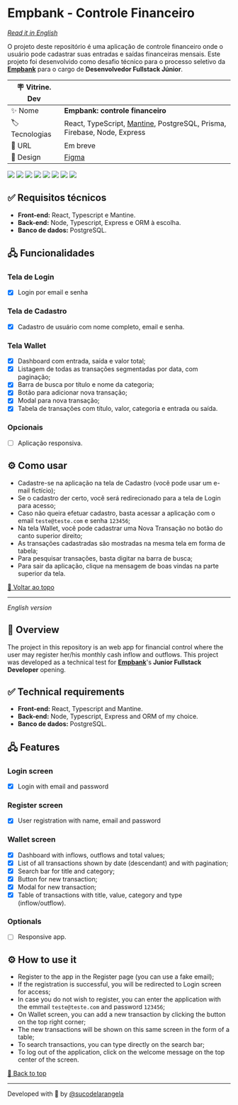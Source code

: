 <div id='top'>

# Empbank - Controle Financeiro

</div>

_[Read it in English](#English)_

O projeto deste repositório é uma aplicação de controle financeiro onde o usuário pode cadastrar suas entradas e saídas financeiras mensais. Este projeto foi desenvolvido como desafio técnico para o processo seletivo da [**Empbank**](https://empbank.com.br/) para o cargo de **Desenvolvedor Fullstack Júnior**.

<!-- prettier-ignore -->
| 🪧 Vitrine. Dev |     |
| -------------- | --- |
| ✨ Nome        | **Empbank: controle financeiro** |
| 🏷️ Tecnologias | React, TypeScript, [Mantine](https://mantine.dev/), PostgreSQL, Prisma, Firebase, Node, Express |
| 🚀 URL         | Em breve |
| 🎨 Design      | [Figma](https://www.figma.com/file/I5ctuYJN7TMTEQx5oL1wt3/Prova-Empbank) |

<!-- ![](https://raw.githubusercontent.com/sucodelarangela/codeshare/main/public/og-image.png#vitrinedev) -->

<div>
  <img src="https://img.shields.io/badge/React-20232A?style=for-the-badge&logo=react&logoColor=61DAFB"/>
  <img src="https://img.shields.io/badge/typescript-3178C6?style=for-the-badge&logo=typescript&logoColor=white">
  <img src="https://img.shields.io/badge/mantine-1d87d5?style=for-the-badge">
  <img src="https://img.shields.io/badge/firebase-051e34?style=for-the-badge&logo=firebase&logoColor=FFCA28">
  <img src="https://img.shields.io/badge/postgresql-212121?style=for-the-badge&logo=postgresql&logoColor=4169E1"/>
  <img src="https://img.shields.io/badge/prisma-f7fafc?style=for-the-badge&logo=prisma&logoColor=2D3748">
  <img src="https://img.shields.io/badge/node-233056?style=for-the-badge&logo=node.js&logoColor=339933">
  <img src="https://img.shields.io/badge/express-eeeeee?style=for-the-badge&logo=express&logoColor=000000">
</div>

## ✅ Requisitos técnicos

- **Front-end:** React, Typescript e Mantine.
- **Back-end:** Node, Typescript, Express e ORM à escolha.
- **Banco de dados:** PostgreSQL.

## 🖧 Funcionalidades

### Tela de Login

- [x] Login por email e senha

### Tela de Cadastro

- [x] Cadastro de usuário com nome completo, email e senha.

### Tela Wallet

- [x] Dashboard com entrada, saída e valor total;
- [x] Listagem de todas as transações segmentadas por data, com paginação;
- [x] Barra de busca por título e nome da categoria;
- [x] Botão para adicionar nova transação;
- [x] Modal para nova transação;
- [x] Tabela de transações com título, valor, categoria e entrada ou saída.

### Opcionais

- [ ] Aplicação responsiva.

## ⚙️ Como usar

- Cadastre-se na aplicação na tela de Cadastro (você pode usar um e-mail fictício);
- Se o cadastro der certo, você será redirecionado para a tela de Login para acesso;
- Caso não queira efetuar cadastro, basta acessar a aplicação com o email `teste@teste.com` e senha `123456`;
- Na tela Wallet, você pode cadastrar uma Nova Transação no botão do canto superior direito;
- As transações cadastradas são mostradas na mesma tela em forma de tabela;
- Para pesquisar transações, basta digitar na barra de busca;
- Para sair da aplicação, clique na mensagem de boas vindas na parte superior da tela.

<a href='#top'>🔼 Voltar ao topo</a>

---

<div id="English">

_English version_

</div>

## 🔎 Overview

The project in this repository is an web app for financial control where the user may register her/his monthly cash inflow and outflows. This project was developed as a technical test for [**Empbank**](https://empbank.com.br/)'s **Junior Fullstack Developer** opening.

## ✅ Technical requirements

- **Front-end:** React, Typescript and Mantine.
- **Back-end:** Node, Typescript, Express and ORM of my choice.
- **Banco de dados:** PostgreSQL.

## 🖧 Features

### Login screen

- [x] Login with email and password

### Register screen

- [x] User registration with name, email and password

### Wallet screen

- [x] Dashboard with inflows, outflows and total values;
- [x] List of all transactions shown by date (descendant) and with pagination;
- [x] Search bar for title and category;
- [x] Button for new transaction;
- [x] Modal for new transaction;
- [x] Table of transactions with title, value, category and type (inflow/outflow).

### Optionals

- [ ] Responsive app.

## ⚙️ How to use it

- Register to the app in the Register page (you can use a fake email);
- If the registration is successful, you will be redirected to Login screen for access;
- In case you do not wish to register, you can enter the application with the emmail `teste@teste.com` and password `123456`;
- On Wallet screen, you can add a new transaction by clicking the button on the top right corner;
- The new transactions will be shown on this same screen in the form of a table;
- To search transactions, you can type directly on the search bar;
- To log out of the application, click on the welcome message on the top center of the screen.

<a href='#top'>🔼 Back to top</a>

---

Developed with 🧡 by [@sucodelarangela](https://angelacaldas.vercel.app)
